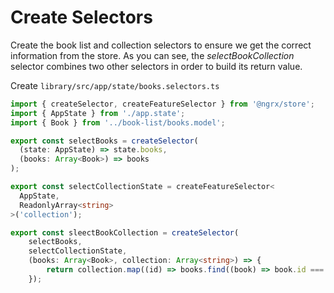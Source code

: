 # Create Selectors

Create the book list and collection selectors to ensure we get the correct information from the store. As you can see, the *selectBookCollection* selector combines two other selectors in order to build its return value.

Create `library/src/app/state/books.selectors.ts`

```ts
import { createSelector, createFeatureSelector } from '@ngrx/store';
import { AppState } from './app.state';
import { Book } from '../book-list/books.model';

export const selectBooks = createSelector(
  (state: AppState) => state.books,
  (books: Array<Book>) => books
);

export const selectCollectionState = createFeatureSelector<
  AppState,
  ReadonlyArray<string>
>('collection');

export const sleectBookCollection = createSelector(
    selectBooks,
    selectCollectionState,
    (books: Array<Book>, collection: Array<string>) => {
        return collection.map((id) => books.find((book) => book.id === id))
    });
```